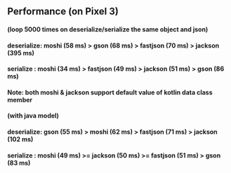 ## Performance (on Pixel 3)
#### (loop 5000 times on deserialize/serialize the same object and json)
#### deserialize: moshi (58 ms) > gson (68 ms) > fastjson (70 ms) > jackson (395 ms)
#### serialize  : moshi (34 ms) > fastjson (49 ms) > jackson (51 ms) > gson (86 ms)
#### Note: both moshi & jackson support default value of kotlin data class member

#### (with java model)
#### deserialize: gson (55 ms) > moshi (62 ms) > fastjson (71 ms) > jackson (102 ms)
#### serialize  : moshi (49 ms) >= jackson (50 ms) >= fastjson (51 ms) > gson (83 ms)
